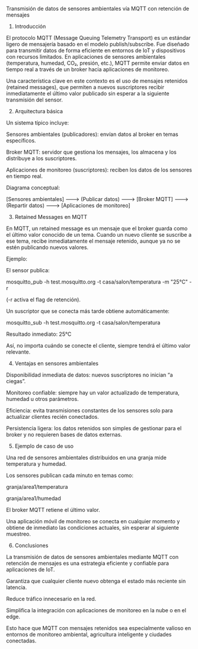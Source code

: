 Transmisión de datos de sensores ambientales vía MQTT con retención de mensajes
1. Introducción

El protocolo MQTT (Message Queuing Telemetry Transport) es un estándar ligero de mensajería basado en el modelo publish/subscribe. Fue diseñado para transmitir datos de forma eficiente en entornos de IoT y dispositivos con recursos limitados.
En aplicaciones de sensores ambientales (temperatura, humedad, CO₂, presión, etc.), MQTT permite enviar datos en tiempo real a través de un broker hacia aplicaciones de monitoreo.

Una característica clave en este contexto es el uso de mensajes retenidos (retained messages), que permiten a nuevos suscriptores recibir inmediatamente el último valor publicado sin esperar a la siguiente transmisión del sensor.

2. Arquitectura básica

Un sistema típico incluye:

Sensores ambientales (publicadores): envían datos al broker en temas específicos.

Broker MQTT: servidor que gestiona los mensajes, los almacena y los distribuye a los suscriptores.

Aplicaciones de monitoreo (suscriptores): reciben los datos de los sensores en tiempo real.

Diagrama conceptual:

[Sensores ambientales] ---> (Publicar datos) ---> [Broker MQTT] ---> (Repartir datos) ---> [Aplicaciones de monitoreo]

3. Retained Messages en MQTT

En MQTT, un retained message es un mensaje que el broker guarda como el último valor conocido de un tema.
Cuando un nuevo cliente se suscribe a ese tema, recibe inmediatamente el mensaje retenido, aunque ya no se estén publicando nuevos valores.

Ejemplo:

El sensor publica:

mosquitto_pub -h test.mosquitto.org -t casa/salon/temperatura -m "25°C" -r


(-r activa el flag de retención).

Un suscriptor que se conecta más tarde obtiene automáticamente:

mosquitto_sub -h test.mosquitto.org -t casa/salon/temperatura


Resultado inmediato: 25°C

Así, no importa cuándo se conecte el cliente, siempre tendrá el último valor relevante.

4. Ventajas en sensores ambientales

Disponibilidad inmediata de datos: nuevos suscriptores no inician “a ciegas”.

Monitoreo confiable: siempre hay un valor actualizado de temperatura, humedad u otros parámetros.

Eficiencia: evita transmisiones constantes de los sensores solo para actualizar clientes recién conectados.

Persistencia ligera: los datos retenidos son simples de gestionar para el broker y no requieren bases de datos externas.

5. Ejemplo de caso de uso

Una red de sensores ambientales distribuidos en una granja mide temperatura y humedad.

Los sensores publican cada minuto en temas como:

granja/area1/temperatura

granja/area1/humedad

El broker MQTT retiene el último valor.

Una aplicación móvil de monitoreo se conecta en cualquier momento y obtiene de inmediato las condiciones actuales, sin esperar al siguiente muestreo.

6. Conclusiones

La transmisión de datos de sensores ambientales mediante MQTT con retención de mensajes es una estrategia eficiente y confiable para aplicaciones de IoT.

Garantiza que cualquier cliente nuevo obtenga el estado más reciente sin latencia.

Reduce tráfico innecesario en la red.

Simplifica la integración con aplicaciones de monitoreo en la nube o en el edge.

Esto hace que MQTT con mensajes retenidos sea especialmente valioso en entornos de monitoreo ambiental, agricultura inteligente y ciudades conectadas.
